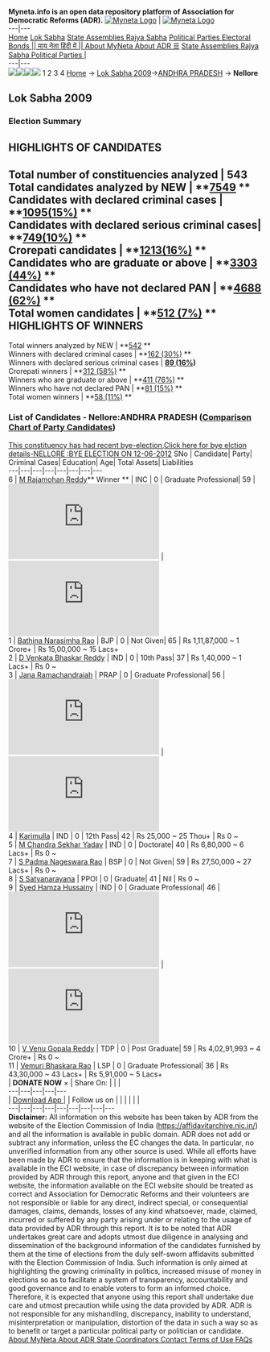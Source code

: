 **Myneta.info is an open data repository platform of Association for Democratic Reforms (ADR).**
[![Myneta Logo](https://www.myneta.info/lib/img/myneta-logo.png)](https://www.myneta.info/) | [![Myneta Logo](https://www.myneta.info/lib/img/adr-logo.png)](https://adrindia.org)  
---|---  
[Home](https://www.myneta.info/) [Lok Sabha](https://www.myneta.info/#ls "Lok Sabha") [ State Assemblies ](https://www.myneta.info/#sa "State Assemblies") [Rajya Sabha](https://www.myneta.info/#rs "Rajya Sabha") [Political Parties ](https://www.myneta.info/party "Political Parties") [ Electoral Bonds ](https://www.myneta.info/electoral_bonds "Electoral Bonds") [ || माय नेता हिंदी में || ](https://translate.google.co.in/translate?prev=hp&hl=en&js=y&u=www.myneta.info&sl=en&tl=hi&history_state0=) [ About MyNeta ](https://adrindia.org/content/about-myneta) [ About ADR ](https://adrindia.org/about-adr/who-we-are) [☰](javascript:void\(0\))
[ State Assemblies ](https://www.myneta.info/#sa "State Assemblies") [ Rajya Sabha ](https://www.myneta.info/#rs "Rajya Sabha") [ Political Parties ](https://www.myneta.info/party "Political Parties")
|   
---|---  
![](https://www.myneta.info/lib/img/banner/banner-1.png)![](https://www.myneta.info/lib/img/banner/banner-2.png)![](https://www.myneta.info/lib/img/banner/banner-3.png)![](https://www.myneta.info/lib/img/banner/banner-4.png)
1  2  3  4 
[Home](https://www.myneta.info/) → [Lok Sabha 2009](https://www.myneta.info/ls2009/)→[ANDHRA PRADESH](https://www.myneta.info/ls2009/index.php?action=show_constituencies&state_id=1) → **Nellore**
### 
## Lok Sabha 2009
###  Election Summary 
HIGHLIGHTS OF CANDIDATES  
---  
Total number of constituencies analyzed |  543   
Total candidates analyzed by NEW | **[7549](https://www.myneta.info/ls2009/index.php?action=summary&subAction=candidates_analyzed&sort=candidate#summary) **  
Candidates with declared criminal cases | **[1095(15%)](https://www.myneta.info/ls2009/index.php?action=summary&subAction=crime&sort=candidate#summary) **  
Candidates with declared serious criminal cases| **[749(10%)](https://www.myneta.info/ls2009/index.php?action=summary&subAction=serious_crime&sort=candidate#summary) **  
Crorepati candidates | **[1213(16%)](https://www.myneta.info/ls2009/index.php?action=summary&subAction=crorepati&sort=candidate#summary) **  
Candidates who are graduate or above | **[3303 (44%)](https://www.myneta.info/ls2009/index.php?action=summary&subAction=education&sort=candidate#summary) **  
Candidates who have not declared PAN | **[4688 (62%)](https://www.myneta.info/ls2009/index.php?action=summary&subAction=without_pan&sort=candidate#summary) **  
Total women candidates | **[512 (7%)](https://www.myneta.info/ls2009/index.php?action=summary&subAction=women_candidate&sort=candidate#summary) **  
HIGHLIGHTS OF WINNERS  
---  
Total winners analyzed by NEW | **[542](https://www.myneta.info/ls2009/index.php?action=summary&subAction=winner_analyzed&sort=candidate#summary) **  
Winners with declared criminal cases | **[162 (30%)](https://www.myneta.info/ls2009/index.php?action=summary&subAction=winner_crime&sort=candidate#summary) **  
Winners with declared serious criminal cases | **[89 (16%)](https://www.myneta.info/ls2009/index.php?action=summary&subAction=winner_serious_crime&sort=candidate#summary)**  
Crorepati winners | **[312 (58%)](https://www.myneta.info/ls2009/index.php?action=summary&subAction=winner_crorepati&sort=candidate#summary) **  
Winners who are graduate or above | **[411 (76%)](https://www.myneta.info/ls2009/index.php?action=summary&subAction=winner_education&sort=candidate#summary) **  
Winners who have not declared PAN | **[81 (15%)](https://www.myneta.info/ls2009/index.php?action=summary&subAction=winner_without_pan&sort=candidate#summary) **  
Total women winners | **[58 (11%)](https://www.myneta.info/ls2009/index.php?action=summary&subAction=winner_women&sort=candidate#summary) **  
### List of Candidates - Nellore:ANDHRA PRADESH ([Comparison Chart of Party Candidates](https://www.myneta.info/ls2009/comparisonchart.php?constituency_id=158))
[This constituency has had recent bye-election,Click here for bye elction details-NELLORE :BYE ELECTION ON 12-06-2012](https://www.myneta.info/lsbyelection/index.php?action=show_candidates&constituency_id=4)
SNo | Candidate| Party| Criminal Cases| Education| Age| Total Assets| Liabilities  
---|---|---|---|---|---|---|---  
6  | [M Rajamohan Reddy](https://www.myneta.info/ls2009/candidate.php?candidate_id=4752)** Winner ** | INC | 0 | Graduate Professional| 59 | ![](https://myneta.info/image_v2.php?myneta_folder=ls2009&candidate_id=4752&col=ta) | ![](https://myneta.info/image_v2.php?myneta_folder=ls2009&candidate_id=4752&col=lia)  
1  | [Bathina Narasimha Rao](https://www.myneta.info/ls2009/candidate.php?candidate_id=4751) | BJP | 0 | Not Given| 65 | Rs 1,11,87,000 ~ 1 Crore+ | Rs 15,00,000 ~ 15 Lacs+  
2  | [D Venkata Bhaskar Reddy](https://www.myneta.info/ls2009/candidate.php?candidate_id=4759) | IND | 0 | 10th Pass| 37 | Rs 1,40,000 ~ 1 Lacs+ | Rs 0 ~   
3  | [Jana Ramachandraiah](https://www.myneta.info/ls2009/candidate.php?candidate_id=4754) | PRAP | 0 | Graduate Professional| 56 | ![](https://myneta.info/image_v2.php?myneta_folder=ls2009&candidate_id=4754&col=ta) | ![](https://myneta.info/image_v2.php?myneta_folder=ls2009&candidate_id=4754&col=lia)  
4  | [Karimulla](https://www.myneta.info/ls2009/candidate.php?candidate_id=4757) | IND | 0 | 12th Pass| 42 | Rs 25,000 ~ 25 Thou+ | Rs 0 ~   
5  | [M Chandra Sekhar Yadav](https://www.myneta.info/ls2009/candidate.php?candidate_id=4758) | IND | 0 | Doctorate| 40 | Rs 6,80,000 ~ 6 Lacs+ | Rs 0 ~   
7  | [S Padma Nageswara Rao](https://www.myneta.info/ls2009/candidate.php?candidate_id=4750) | BSP | 0 | Not Given| 59 | Rs 27,50,000 ~ 27 Lacs+ | Rs 0 ~   
8  | [S Satyanarayana](https://www.myneta.info/ls2009/candidate.php?candidate_id=4756) | PPOI | 0 | Graduate| 41 | Nil | Rs 0 ~   
9  | [Syed Hamza Hussainy](https://www.myneta.info/ls2009/candidate.php?candidate_id=4760) | IND | 0 | Graduate Professional| 46 | ![](https://myneta.info/image_v2.php?myneta_folder=ls2009&candidate_id=4760&col=ta) | ![](https://myneta.info/image_v2.php?myneta_folder=ls2009&candidate_id=4760&col=lia)  
10  | [V Venu Gopala Reddy](https://www.myneta.info/ls2009/candidate.php?candidate_id=4753) | TDP | 0 | Post Graduate| 59 | Rs 4,02,91,993 ~ 4 Crore+ | Rs 0 ~   
11  | [Vemuri Bhaskara Rao](https://www.myneta.info/ls2009/candidate.php?candidate_id=4755) | LSP | 0 | Graduate Professional| 36 | Rs 43,30,000 ~ 43 Lacs+ | Rs 5,91,000 ~ 5 Lacs+  
|  **DONATE NOW** × |  Share On:  | [](https://api.whatsapp.com/send?text=https%3A%2F%2Fmyneta.info%2Fpunjab2022%2Findex.php%3Faction%3Dshow_constituencies%26state_id%3D19) | [](https://www.facebook.com/sharer/sharer.php?u=https%3A%2F%2Fmyneta.info%2Fpunjab2022%2Findex.php%3Faction%3Dshow_constituencies%26state_id%3D19) | [](https://twitter.com/share?url=https%3A%2F%2Fmyneta.info%2Fpunjab2022%2Findex.php%3Faction%3Dshow_constituencies%26state_id%3D19)  
---|---|---|---|---  
| [ Download App ](https://play.google.com/store/apps/details?id=com.webrosoft.myneta1&pcampaignid=pcampaignidMKT-Other-global-all-co-prtnr-py-PartBadge-Mar2515-1) | [](https://play.google.com/store/apps/details?id=com.webrosoft.myneta1&pcampaignid=pcampaignidMKT-Other-global-all-co-prtnr-py-PartBadge-Mar2515-1) |  Follow us on  | [](https://www.facebook.com/adrindia.org/) | [](https://twitter.com/adrspeaks) | [](https://groups.google.com/g/national-election-watch?hl=en&pli=1) | [](https://www.instagram.com/adrspeaks/) | [](https://www.youtube.com/user/adrspeaks) | [](https://sharechat.com/profile/adrspeaks)  
---|---|---|---|---|---|---|---|---  
**Disclaimer:** All information on this website has been taken by ADR from the website of the Election Commission of India (https://affidavitarchive.nic.in/) and all the information is available in public domain. ADR does not add or subtract any information, unless the EC changes the data. In particular, no unverified information from any other source is used. While all efforts have been made by ADR to ensure that the information is in keeping with what is available in the ECI website, in case of discrepancy between information provided by ADR through this report, anyone and that given in the ECI website, the information available on the ECI website should be treated as correct and Association for Democratic Reforms and their volunteers are not responsible or liable for any direct, indirect special, or consequential damages, claims, demands, losses of any kind whatsoever, made, claimed, incurred or suffered by any party arising under or relating to the usage of data provided by ADR through this report. It is to be noted that ADR undertakes great care and adopts utmost due diligence in analysing and dissemination of the background information of the candidates furnished by them at the time of elections from the duly self-sworn affidavits submitted with the Election Commission of India. Such information is only aimed at highlighting the growing criminality in politics, increased misuse of money in elections so as to facilitate a system of transparency, accountability and good governance and to enable voters to form an informed choice. Therefore, it is expected that anyone using this report shall undertake due care and utmost precaution while using the data provided by ADR. ADR is not responsible for any mishandling, discrepancy, inability to understand, misinterpretation or manipulation, distortion of the data in such a way so as to benefit or target a particular political party or politician or candidate. 
[ About MyNeta ](https://adrindia.org/content/about-myneta) [ About ADR ](https://adrindia.org/about-adr/who-we-are) [ State Coordinators ](https://adrindia.org/about-adr/state-coordinators) [ Contact ](https://adrindia.org/contact-us) [ Terms of Use ](https://adrindia.org/content/adr-terms-use) [ FAQs ](https://adrindia.org/content/faqs)
